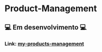 # Product-Management

## 💻 Em desenvolvimento 💻

### Link: [my-products-management](https://my-products-management.surge.sh/)
